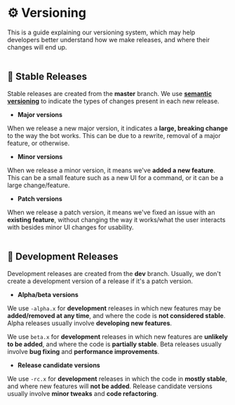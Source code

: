# ⚙️ Versioning

This is a guide explaining our versioning system, which may help developers better understand how we make releases, and where their changes will end up.
<br><br>

## 🔧 Stable Releases

Stable releases are created from the **master** branch. We use **[semantic versioning](https://semver.org/)** to indicate the types of changes present in each new release.

- **Major versions**

When we release a new major version, it indicates a **large, breaking change** to the way the bot works. This can be due to a rewrite, removal of a major feature, or otherwise.

- **Minor versions**

When we release a minor version, it means we've **added a new feature**. This can be a small feature such as a new UI for a command, or it can be a large change/feature.

- **Patch versions**

When we release a patch version, it means we've fixed an issue with an **existing feature**, without changing the way it works/what the user interacts with besides minor UI changes for usability.
<br><br>

## 🔨 Development Releases

Development releases are created from the **dev** branch. Usually, we don't create a development version of a release if it's a patch version.

- **Alpha/beta versions**

We use `-alpha.x` for **development** releases in which new features may be **added/removed at any time**, and where the code is **not considered stable**. Alpha releases usually involve **developing new features**.

We use `beta.x` for **development** releases in which new features are **unlikely to be added**, and where the code is **partially stable**. Beta releases usually involve **bug fixing** and **performance improvements**.

- **Release candidate versions**

We use `-rc.x` for **development** releases in which the code in **mostly stable**, and where new features will **not be added**. Release candidate versions usually involve **minor tweaks** and **code refactoring**.
